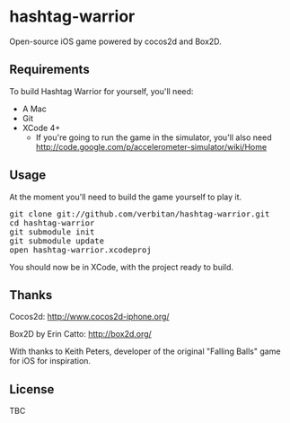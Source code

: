 hashtag-warrior
===============

Open-source iOS game powered by cocos2d and Box2D.

Requirements
------------
To build Hashtag Warrior for yourself, you'll need:
* A Mac
* Git
* XCode 4+
    * If you're going to run the game in the simulator, you'll also need http://code.google.com/p/accelerometer-simulator/wiki/Home

Usage
-----
At the moment you'll need to build the game yourself to play it.

<pre>
git clone git://github.com/verbitan/hashtag-warrior.git
cd hashtag-warrior
git submodule init
git submodule update
open hashtag-warrior.xcodeproj
</pre>

You should now be in XCode, with the project ready to build.

Thanks
------
Cocos2d: http://www.cocos2d-iphone.org/

Box2D by Erin Catto: http://box2d.org/


With thanks to Keith Peters, developer of the original "Falling Balls" game for iOS for inspiration.

License
-------
TBC
